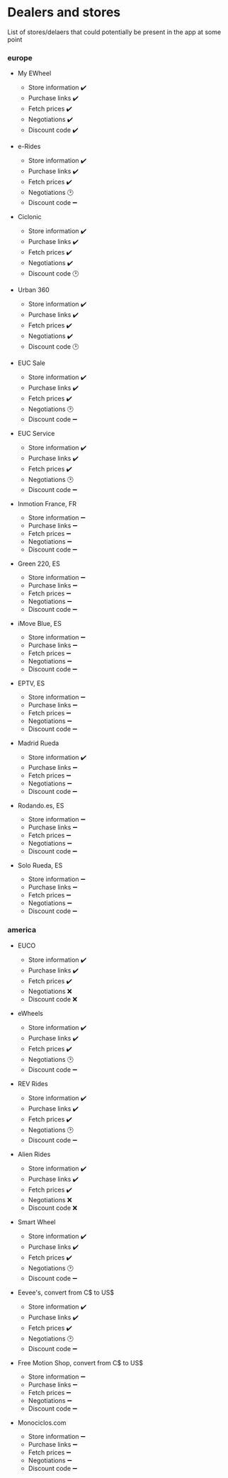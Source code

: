# Dealers and stores

List of stores/delaers that could potentially be present in the app at some point

### europe

- My EWheel
  - Store information ✔️
  - Purchase links ✔️
  - Fetch prices ✔️
  - Negotiations ✔️
  - Discount code ✔️

- e-Rides
  - Store information ✔️
  - Purchase links ✔️
  - Fetch prices ✔️
  - Negotiations 🕑
  - Discount code ➖

- Ciclonic
  - Store information ✔️
  - Purchase links ✔️
  - Fetch prices ✔️
  - Negotiations ✔️
  - Discount code 🕑

- Urban 360
  - Store information ✔️
  - Purchase links ✔️
  - Fetch prices ✔️
  - Negotiations ✔️
  - Discount code 🕑

- EUC Sale
  - Store information ✔️
  - Purchase links ✔️
  - Fetch prices ✔️
  - Negotiations 🕑
  - Discount code ➖

- EUC Service
  - Store information ✔️
  - Purchase links ✔️
  - Fetch prices ✔️
  - Negotiations 🕑
  - Discount code ➖

- Inmotion France, FR
  - Store information ➖
  - Purchase links ➖
  - Fetch prices ➖
  - Negotiations ➖
  - Discount code ➖

- Green 220, ES
  - Store information ➖
  - Purchase links ➖
  - Fetch prices ➖
  - Negotiations ➖
  - Discount code ➖

- iMove Blue, ES
  - Store information ➖
  - Purchase links ➖
  - Fetch prices ➖
  - Negotiations ➖
  - Discount code ➖

- EPTV, ES
  - Store information ➖
  - Purchase links ➖
  - Fetch prices ➖
  - Negotiations ➖
  - Discount code ➖

- Madrid Rueda
  - Store information ✔️
  - Purchase links ➖
  - Fetch prices ➖
  - Negotiations ➖
  - Discount code ➖

- Rodando.es, ES
  - Store information ➖
  - Purchase links ➖
  - Fetch prices ➖
  - Negotiations ➖
  - Discount code ➖

- Solo Rueda, ES
  - Store information ➖
  - Purchase links ➖
  - Fetch prices ➖
  - Negotiations ➖
  - Discount code ➖

### america

- EUCO
  - Store information ✔️
  - Purchase links ✔️
  - Fetch prices ✔️
  - Negotiations ❌
  - Discount code ❌

- eWheels
  - Store information ✔️
  - Purchase links ✔️
  - Fetch prices ✔️
  - Negotiations 🕑
  - Discount code ➖

- REV Rides
  - Store information ✔️
  - Purchase links ✔️
  - Fetch prices ✔️
  - Negotiations 🕑
  - Discount code ➖

- Alien Rides
  - Store information ✔️
  - Purchase links ✔️
  - Fetch prices ✔️
  - Negotiations ❌
  - Discount code ❌

- Smart Wheel
  - Store information ✔️
  - Purchase links ✔️
  - Fetch prices ✔️
  - Negotiations 🕑
  - Discount code ➖

- Eevee's, convert from C$ to US$
  - Store information ✔️
  - Purchase links ✔️
  - Fetch prices ✔️
  - Negotiations 🕑
  - Discount code ➖

- Free Motion Shop, convert from C$ to US$
  - Store information ➖
  - Purchase links ➖
  - Fetch prices ➖
  - Negotiations ➖
  - Discount code ➖

- Monociclos.com
  - Store information ➖
  - Purchase links ➖
  - Fetch prices ➖
  - Negotiations ➖
  - Discount code ➖

